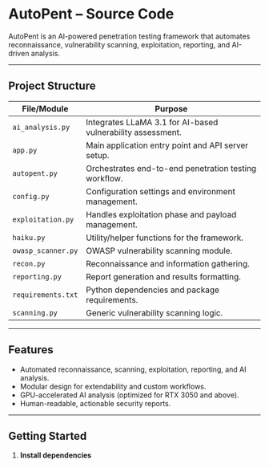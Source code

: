 # AutoPent – Source Code

AutoPent is an AI-powered penetration testing framework that automates reconnaissance, vulnerability scanning, exploitation, reporting, and AI-driven analysis.

---

## Project Structure

| File/Module            | Purpose                                                         |
|------------------------|-----------------------------------------------------------------|
| `ai_analysis.py`       | Integrates LLaMA 3.1 for AI-based vulnerability assessment.     |
| `app.py`               | Main application entry point and API server setup.              |
| `autopent.py`          | Orchestrates end-to-end penetration testing workflow.           |
| `config.py`            | Configuration settings and environment management.              |
| `exploitation.py`      | Handles exploitation phase and payload management.              |
| `haiku.py`             | Utility/helper functions for the framework.                     |
| `owasp_scanner.py`     | OWASP vulnerability scanning module.                            |
| `recon.py`             | Reconnaissance and information gathering.                       |
| `reporting.py`         | Report generation and results formatting.                       |
| `requirements.txt`     | Python dependencies and package requirements.                   |
| `scanning.py`          | Generic vulnerability scanning logic.                           |

---

## Features

- Automated reconnaissance, scanning, exploitation, reporting, and AI analysis.
- Modular design for extendability and custom workflows.
- GPU-accelerated AI analysis (optimized for RTX 3050 and above).
- Human-readable, actionable security reports.

---

## Getting Started

1. **Install dependencies**

